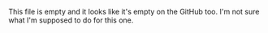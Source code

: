 This file is empty and it looks like it's empty on the GitHub too. I'm not sure what I'm supposed to do for this one. 

